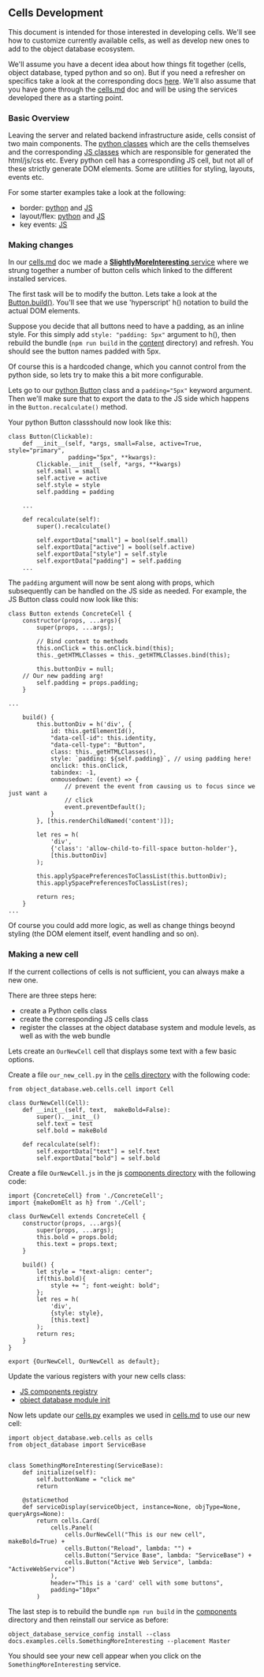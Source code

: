 ## Cells Development ##

This document is intended for those interested in developing cells. We'll see how to customize currently available cells, as well as develop new ones to add to the object database ecosystem. 

We'll assume you have a decent idea about how things fit together (cells, object database, typed python and so on). But if you need a refresher on specifics take a look at the corresponding docs [here](https://github.com/APrioriInvestments/object_database/tree/docs). We'll also assume that you have gone through the [cells.md](./cells.md) doc and will be using the services developed there as a starting point. 


### Basic Overview ###

Leaving the server and related backend infrastructure aside, cells consist of two main components. The [python classes](https://github.com/APrioriInvestments/object_database/tree/dev/object_database/web/cells) which are the cells themselves and the corresponding [JS classes](https://github.com/APrioriInvestments/object_database/tree/dev/object_database/web/content/src/components) which are responsible for generated the html/js/css etc. Every python cell has a corresponding JS cell, but not all of these strictly generate DOM elements. Some are utilities for styling, layouts, events etc. 

For some starter examples take a look at the following:
* border: [python](https://github.com/APrioriInvestments/object_database/blob/dev/object_database/web/cells/border.py) and [JS](https://github.com/APrioriInvestments/object_database/blob/dev/object_database/web/content/src/components/Border.js)
* layout/flex: [python](https://github.com/APrioriInvestments/object_database/blob/dev/object_database/web/cells/flex.py) and [JS](https://github.com/APrioriInvestments/object_database/blob/dev/object_database/web/content/src/components/Flex.js)
* key events: [JS](https://github.com/APrioriInvestments/object_database/blob/dev/object_database/web/content/src/components/KeyAction.js)


### Making changes ###

In our [cells.md](./cells.md) doc we made a [__SlightlyMoreInteresting__ service](./examples/cells.py) where we strung together a number of button cells which linked to the different installed services. 

The first task will be to modify the button. Lets take a look at the [Button.build()](https://github.com/APrioriInvestments/object_database/blob/dev/object_database/web/content/src/components/Button.js#L32). You'll see that we use 'hyperscript' h() notation to build the actual DOM elements. 

Suppose you decide that all buttons need to have a padding, as an inline style. For this simply add `style: "padding: 5px"` argument to h(), then rebuild the bundle (`npm run build` in the [content](https://github.com/APrioriInvestments/object_database/tree/dev/object_database/web/content) directory) and refresh. You should see the button names padded with 5px. 

Of course this is a hardcoded change, which you cannot control from the python side, so lets try to make this a bit more configurable. 

Lets go to our [python Button]() class and a `padding="5px"` keyword argument. Then we'll make sure that to export the data to the JS side which happens in the `Button.recalculate()` method. 

Your python Button classshould now look like this:
```
class Button(Clickable):
    def __init__(self, *args, small=False, active=True, style="primary",
                 padding="5px", **kwargs):
        Clickable.__init__(self, *args, **kwargs)
        self.small = small
        self.active = active
        self.style = style
        self.padding = padding
    
    ...
    
    def recalculate(self):
        super().recalculate()

        self.exportData["small"] = bool(self.small)
        self.exportData["active"] = bool(self.active)
        self.exportData["style"] = self.style
        self.exportData["padding"] = self.padding
    ...
```

The `padding` argument will now be sent along with props, which subsequently can be handled on the JS side as needed. For example, the JS Button class could now look like this:
```
class Button extends ConcreteCell {
    constructor(props, ...args){
        super(props, ...args);

        // Bind context to methods
        this.onClick = this.onClick.bind(this);
        this._getHTMLClasses = this._getHTMLClasses.bind(this);

        this.buttonDiv = null;
	// Our new padding arg!
        self.padding = props.padding;
    }

...

    build() {
        this.buttonDiv = h('div', {
            id: this.getElementId(),
            "data-cell-id": this.identity,
            "data-cell-type": "Button",
            class: this._getHTMLClasses(),
            style: `padding: ${self.padding}`, // using padding here!
            onclick: this.onClick,
            tabindex: -1,
            onmousedown: (event) => {
                // prevent the event from causing us to focus since we just want a
                // click
                event.preventDefault();
            }
        }, [this.renderChildNamed('content')]);

        let res = h(
            'div',
            {'class': 'allow-child-to-fill-space button-holder'},
            [this.buttonDiv]
        );

        this.applySpacePreferencesToClassList(this.buttonDiv);
        this.applySpacePreferencesToClassList(res);

        return res;
    }
...
```

Of course you could add more logic, as well as change things beoynd styling (the DOM element itself, event handling and so on). 

### Making a new cell ###

If the current collections of cells is not sufficient, you can always make a new one. 

There are three steps here:
* create a Python cells class
* create the corresponding JS cells class
* register the classes at the object database system and module levels, as well as with the web bundle

Lets create an `OurNewCell` cell that displays some text with a few basic options.

Create a file `our_new_cell.py` in the [cells directory](https://github.com/APrioriInvestments/object_database/tree/dev/object_database/web/cells) with the following code:

```
from object_database.web.cells.cell import Cell

class OurNewCell(Cell):
    def __init__(self, text,  makeBold=False):
        super().__init__()
        self.text = test
        self.bold = makeBold

    def recalculate(self):
        self.exportData["text"] = self.text
        self.exportData["bold"] = self.bold
```

Create a file `OurNewCell.js` in the js [components directory](https://github.com/APrioriInvestments/object_database/tree/dev/object_database/web/content/src/components) with the following code:

```
import {ConcreteCell} from './ConcreteCell';
import {makeDomElt as h} from './Cell';

class OurNewCell extends ConcreteCell {
    constructor(props, ...args){
        super(props, ...args);
		this.bold = props.bold;
		this.text = props.text;
    }

    build() {
		let style = "text-align: center";
		if(this.bold){
			style += "; font-weight: bold";
		};
        let res = h(
            'div',
			{style: style},
            [this.text]
        );
        return res;
    }
}

export {OurNewCell, OurNewCell as default};
```

Update the various registers with your new cells class:
* [JS components registry](https://github.com/APrioriInvestments/object_database/blob/b20b6c280b09f7381c9ac9900945a33e234eb621/object_database/web/content/ComponentRegistry.js)
* [object database module init](https://github.com/APrioriInvestments/object_database/blob/dev/object_database/web/cells/__init__.py)

Now lets update our [cells.py](./examples/cells.py) examples we used in [cells.md](./cells.md) to use our new cell:
```
import object_database.web.cells as cells
from object_database import ServiceBase


class SomethingMoreInteresting(ServiceBase):
    def initialize(self):
        self.buttonName = "click me"
        return

    @staticmethod
    def serviceDisplay(serviceObject, instance=None, objType=None, queryArgs=None):
        return cells.Card(
            cells.Panel(
                cells.OurNewCell("This is our new cell", makeBold=True) +
                cells.Button("Reload", lambda: "") +
                cells.Button("Service Base", lambda: "ServiceBase") +
                cells.Button("Active Web Service", lambda: "ActiveWebService")
            ),
            header="This is a 'card' cell with some buttons",
            padding="10px"
        )
```

The last step is to rebuild the bundle `npm run build` in the [components](https://github.com/APrioriInvestments/object_database/tree/dev/object_database/web/content/src/components) directory and then reinstall our service as before:
```
object_database_service_config install --class docs.examples.cells.SomethingMoreInteresting --placement Master
```

You should see your new cell appear when you click on the `SomethingMoreInteresting` service.
